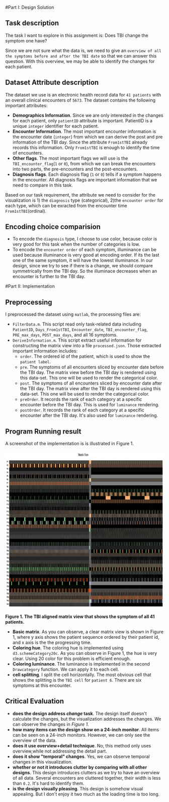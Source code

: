#Part I: Design Solution

## Task description

The task I want to explore in this assignment is: Does TBI change the symptom one have?

Since we are not sure what the data is, we need to give an `overview of all the symptoms before and after the TBI date` so that we can answer this question. With this overview, we may be able to identify the changes for each patient.

## Dataset Attribute description

The dataset we use is an electronic health record data for `41 patients` with an overall clinical encounters of `5673`. The dataset contains the following important attributes:

- **Demographics Information**. Since we are only interested in the changes for each patient, only `patientID` attribute is important. PatientID is a unique `integer` identifier for each patient.
- **Encounter Information**. The most important encounter information is the encounter date (`integer`) from which we can derive the post and pre information of the TBI day. Since the attribute `From1stTBI` already records this information. Only `From1stTBI` is enough to identify the time of encounters.
- **Other  flags**. The most important flags we will use is the `TBI_encounter_flag`(`1` or `0`), from which we can break the encounters into two parts, the pre-encounters and the post-encounters.
- **Diagnosis flags**. Each diagnosis flag (`1` or `0`) tells if a symptom happens in the encounter. All diagnosis flags are important information that we need to compare in this task.

Based on our task requirement, the attribute we need to consider for the visualization is 1) the `diagnosis` type (categorical), 2)the `encounter order` for each type, which can be exracted from the encounter time `From1stTBI`(ordinal).

## Encoding choice comparision

- To encode the `diagnosis` type, I choose to use color, because color is very good for this task when the number of categories is low.
- To encode the `encounter order` of each symptom, illuminance can be used because illuminance is very good at encoding order. If its the last one of the same symptom, it will have the lowest illuminance. In our design, since we try to see if there is a change, we should compare symmetrically from the TBI day. So the illuminace decreases when an encounter is further to the TBI day.

#Part II: Implementation

## Preprocessing

I preprocessed the dataset using `matlab`, the processing files are:

* `FilterData.m`. This script read only task-related data including `PatientID`, `Days_From1stTBI`, `Encounter_date`, `TBI_encounter_flag`, `PRE_max_days`, `POST_max_days`, and all 16 symptoms.
* `DeriveInformation.m`. This script extract useful information for constructing the matrix view into a file `processed.json`. Those extracted important information includes:
    * `order`. The ordered id of the patient, which is used to show the `patient label`.
    * `pre`. The symptoms of all encounters sliced by encounter date before the TBI day. The matrix view before the TBI day is rendered using this data-set. This one will be used to render the categorical color. 
    * `post`. The symptoms of all encounters sliced by encounter date after the TBI day. The matrix view after the TBI day is rendered using this data-set. This one will be used to render the categorical color.
    * `preOrder`. It records the rank of each category at a specific encounter before the TBI day. This is used for `luminance` rendering.
    * `postOrder`. It records the rank of each category at a specific encounter after the TBI day. It's also used for `luminance` rendering. 

## Program Running result

A screenshot of the implementation is is illustrated in Figure 1. 

<img src="./screenshot.png" height="500">

**Figure 1. The TBI aligned matrix view that shows the symptom of all 41 patients.**

* **Basic matrix**. As you can observe, a clear matrix view is shown in Figure 1, where y axis shows the patient sequence ordered by their patient id, and x axis is the the progressing time.
* **Coloring hue**. The coloring hue is implemented using `d3.schemeCategory20c`. As you can observe in Figure 1, the hue is very clear. Using 20 color for this problem is efficient enough.
* **Coloring luminance**. The luminance is implemented in the second `Drawcategory` function. We can apply it to each cell. 
* **cell splitting**. I split the cell horizontally. The most obvious cell that shows the splitting is the `TBI cell` for `patient 6`. There are six symptoms at this encounter.

## Critical Evaluation

 * **does the design address *change* task**. The design itself doesn't calculate the changes, but the visualization addresses the changes. We can observe the changes in *Figure 1*.
 * **how many items can the design show on a 24-inch monitor**. All items can be seen on a 24-inch monitors. However, we can only see the overview of the data.
 * **does it use overview+detail technique**. No, this method only uses overview,while not addressing the detail part.
 * **does it show "temporal" changes**. Yes, we can observe temporal changes in this visualization.
 * **whether or not it introduces clutter by comparing with all other designs**. This design introduces clutters as we try to have an overview of all data. Several encounters are cluttered together, their width is less than `0.2`. It's hard to identify them.
 * **is the design visually pleasing**. This design is somehow visual appealing. But I don't enjoy it two much as the loading time is too long.
